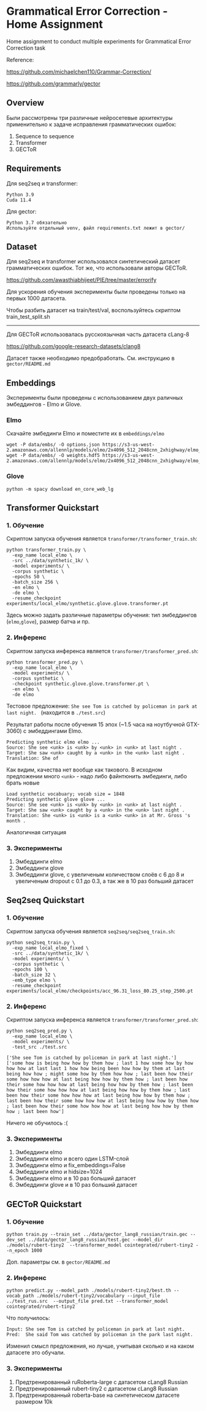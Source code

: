 # Grammatical Error Correction - Home Assignment
Home assignment to conduct multiple experiments for Grammatical Error Correction task

Reference:

https://github.com/michaelchen110/Grammar-Correction/

https://github.com/grammarly/gector

## Overview
Были рассмотрены три различные нейросетевые архитектуры применительно к задаче исправления грамматических ошибок:
1. Sequence to sequence
2. Transformer
3. GECToR

## Requirements

Для seq2seq и transformer:
```
Python 3.9
Cuda 11.4
```

Для gector:
```angular2html
Python 3.7 обязательно
Используйте отдельный venv, файл requirements.txt лежит в gector/
```


## Dataset
Для seq2seq и transformer использовался синтетический датасет грамматических ошибок.
Тот же, что использовали авторы GECToR.

https://github.com/awasthiabhijeet/PIE/tree/master/errorify

Для ускорения обучения эксперименты были проведены только на первых 1000 датасета.

Чтобы разбить датасет на train/test/val, воспользуйтесь скриптом train_test_split.sh

<hr/>
Для GECToR использовалась русскоязычная часть датасета cLang-8

https://github.com/google-research-datasets/clang8

Датасет также необходимо предобработать. См. инструкцию в ```gector/README.md```

## Embeddings
Эксперименты были проведены с использованием двух раличных эмбеддингов - Elmo и Glove.

### Elmo
Скачайте эмбединги Elmo и поместите их в ```embeddings/elmo```
```
wget -P data/embs/ -O options.json https://s3-us-west-2.amazonaws.com/allennlp/models/elmo/2x4096_512_2048cnn_2xhighway/elmo_2x4096_512_2048cnn_2xhighway_options.json
wget -P data/embs/ -O weights.hdf5 https://s3-us-west-2.amazonaws.com/allennlp/models/elmo/2x4096_512_2048cnn_2xhighway/elmo_2x4096_512_2048cnn_2xhighway_weights.hdf5
```

### Glove

```
python -m spacy download en_core_web_lg 
```

## Transformer Quickstart

### 1. Обучение

Скриптом запуска обучения является ```transformer/transformer_train.sh```:

```
python transformer_train.py \
  -exp_name local_elmo \
  -src ../data/synthetic_1k/ \
  -model experiments/ \
  -corpus synthetic \
  -epochs 50 \
  -batch_size 256 \
  -en elmo \
  -de elmo \
  -resume_checkpoint experiments/local_elmo/synthetic.glove.glove.transformer.pt
```

Здесь можно задать различные параметры обучения: тип эмбеддингов (```elmo```,```glove```), размер батча и пр.

### 2. Инференс
Скриптом запуска инференса является ```transformer/transformer_pred.sh```:
```
python transformer_pred.py \
  -exp_name local_elmo \
  -model experiments/ \
  -corpus synthetic \
  -checkpoint synthetic.glove.glove.transformer.pt \
  -en elmo \
  -de elmo
```

Тестовое предложение: ```She see Tom is catched by policeman in park at last night. ``` (находится в ```./test.src```)

Результат работы после обучения 15 эпох (~1.5 часа на ноутбучной GTX-3060) с эмбеддингами Elmo.
```
Predicting synthetic elmo elmo ...
Source: She see <unk> is <unk> by <unk> in <unk> at last night . 
Target: She saw <unk> caught by a <unk> in the <unk> last night .
Translation: She of 
```
Как видим, качества нет вообще как такового. В исходном предложении много ```<unk>``` - надо либо файнтюнить эмбединги, либо брать новые

```
Load synthetic vocabuary; vocab size = 1848
Predicting synthetic glove glove ...
Source: She see <unk> is <unk> by <unk> in <unk> at last night .
Target: She saw <unk> caught by a <unk> in the <unk> last night .
Translation: She <unk> is <unk> is a <unk> <unk> in at Mr. Gross 's month . 
```

Аналогичная ситуация

### 3. Эксперименты
1. Эмбеддинги elmo
2. Эмбеддинги glove
3. Эмбеддинги glove, с увеличеным количеством слоёв с 6 до 8 и увеличеным dropout с 0.1 до 0.3, а так же в 10 раз больший датасет


## Seq2seq Quickstart

### 1. Обучение

Скриптом запуска обучения является ```seq2seq/seq2seq_train.sh```:

```
python seq2seq_train.py \
  -exp_name local_elmo_fixed \
  -src ../data/synthetic_1k/ \
  -model experiments/ \
  -corpus synthetic \
  -epochs 100 \
  -batch_size 32 \
  -emb_type elmo \
  -resume_checkpoint experiments/local_elmo/checkpoints/acc_96.31_loss_80.25_step_2500.pt
```

### 2. Инференс
Скриптом запуска инференса является ```transformer/transformer_pred.sh```:
```
python seq2seq_pred.py \
  -exp_name local_elmo \
  -model experiments/ \
  -test_src ./test.src
```

```
['She see Tom is catched by policeman in park at last night.']
['some how is being how how by them how ; last 1 how some how by how how how at last last 1 how how being been how how by them at last being how how ; might some how by them how how ; last been how their some how how how at last being how how by them how ; last been how their some how how how at last being how how by them how ; last been how their some how how how at last being how how by them how ; last been how their some how how how at last being how how by them how ; last been how their some how how how at last being how how by them how ; last been how their some how how how at last being how how by them how ; last been how']
```

Ничего не обучилось :(

### 3. Эксперименты
1. Эмбеддинги elmo
2. Эмбеддинги elmo и всего один LSTM-слой
3. Эмбеддинги elmo и fix_embeddings=False
4. Эмбеддинги elmo и hidsize=1024
5. Эмбеддинги elmo и в 10 раз больший датасет
6. Эмбеддинги glove и в 10 раз больший датасет


## GECToR Quickstart

### 1. Обучение

```
python train.py --train_set ../data/gector_lang8_russian/train.gec --dev_set ../data/gector_lang8_russian/test.gec --model_dir ./models/rubert-tiny2  --transformer_model cointegrated/rubert-tiny2 --n_epoch 1000
```
Доп. параметры см. в ```gector/README.md```


### 2. Инференс
```
python predict.py --model_path ./models/rubert-tiny2/best.th --vocab_path ./models/rubert-tiny2/vocabulary --input_file ../test_rus.src  --output_file pred.txt --transformer_model cointegrated/rubert-tiny2
```

Что получилось:
```
Input: She see Tom is catched by policeman in park at last night.
Pred:  She said Tom was catched by policeman in the park last night.
```

Изменил смысл предложения, но лучше, учитывая сколько и на каком датасете это обучали.

### 3. Эксперименты
1. Предтренированный ruRoberta-large с датасетом cLang8 Russian
2. Предтренированный rubert-tiny2 с датасетом cLang8 Russian
3. Предтренированный roberta-base на синтетическом датасете размером 10k

